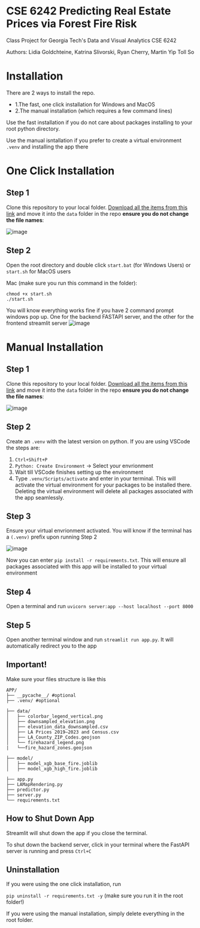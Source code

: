 # CSE 6242 Predicting Real Estate Prices via Forest Fire Risk
Class Project for Georgia Tech's Data and Visual Analytics CSE 6242

Authors:  Lidia Goldchteine, Katrina Slivorski, Ryan Cherry, Martin Yip Toll So

# Installation
There are 2 ways to install the repo.
 - 1.The fast, one click installation for Windows and MacOS
 - 2.The manual installation (which requires a few command lines)

Use the fast installation if you do not care about packages installing to your root python directory.

Use the manual isntallation if you prefer to create a virtual environment `.venv` and installing the app there


# One Click Installation
## Step 1 
Clone this repository to your local folder. [Download all the items from this link](https://www.dropbox.com/scl/fo/e9f78zxipm0zev27khcs6/ABtPqI4RZWsonqLRZZATccY?rlkey=y0l2c57l9ca4vep7acpuejmgp&st=3mpktc26&dl=0) and move it into the `data` folder in the repo **ensure you do not change the file names**:  

![image](https://github.com/user-attachments/assets/d69faea2-6c3e-400d-ab0e-239c3d6f8116)




## Step 2 
Open the root directory and double click  `start.bat` (for Windows Users) or `start.sh` for MacOS users

Mac (make sure you run this command in the folder): 
```
chmod +x start.sh
./start.sh
```
You will know everything works fine if you have 2 command prompt windows pop up. One for the backend FASTAPI server, and the other for the frontend streamlit server
![image](https://github.com/user-attachments/assets/07681a9b-57a1-4948-96b9-c9556ff363b1)



# Manual Installation 
## Step 1 
Clone this repository to your local folder. [Download all the items from this link](https://www.dropbox.com/scl/fo/e9f78zxipm0zev27khcs6/ABtPqI4RZWsonqLRZZATccY?rlkey=ut4opxix9gbhq6uxs5oxykohl&st=b98wbvig&dl=0 ) and move it into the `data` folder in the repo **ensure you do not change the file names**:  

![image](https://github.com/user-attachments/assets/1b23ddf0-722f-470a-9ae3-0c273f03ee9e)




## Step 2 

Create an `.venv` with the latest version on python. If you are using VSCode the steps are:
1. `Ctrl+Shift+P`
2. `Python: Create Environment` -> Select your envrionment
3. Wait till VSCode finishes setting up the environment
4. Type `.venv/Scripts/activate` and enter in your terminal. This will activate the virtual environment for your packages to be installed there. Deleting the virtual environment will delete all packages associated with the app seamlessly.



## Step 3 
Ensure your virtual envrionment activated. You will know if the terminal has a `(.venv)` prefix upon running Step 2 

![image](https://github.com/user-attachments/assets/afeb99f2-c2b4-4ebd-9fe7-27e7239683b9)

Now you can enter `pip install -r requirements.txt`. This will ensure all packages associated with this app will be installed to your virtual environment

## Step 4
Open a terminal and run `uvicorn server:app --host localhost --port 8000`

## Step 5
Open another terminal window and run `streamlit run app.py`. It will automatically redirect you to the app


## Important!

Make sure your files structure is like this


```
APP/
├── __pycache__/ #optional 
├── .venv/ #optional

├── data/
│   ├── colorbar_legend_vertical.png
│   ├── downsampled_elevation.png
│   ├── elevation_data_downsampled.csv
│   ├── LA Prices 2019–2023 and Census.csv
│   ├── LA_County_ZIP_Codes.geojson
│   └── firehazard_legend.png
|   └──fire_hazard_zones.geojson

├── model/
│   ├── model_xgb_base_fire.joblib
│   ├── model_xgb_high_fire.joblib

├── app.py
├── LAMapRendering.py
├── predictor.py
├── server.py
└── requirements.txt
```

## How to Shut Down App 

Streamlit will shut down the app if you close the terminal.

To shut down the backend server, click in your terminal where the FastAPI server is running and press `Ctrl+C`


## Uninstallation 

If you were using the one click installation, run 

`pip uninstall -r requirements.txt -y` (make sure you run it in the root folder!)

If you were using the manual installation, simply delete everything in the root folder.



